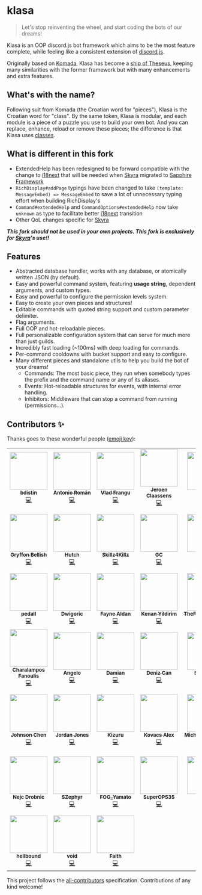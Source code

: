 # klasa

> Let's stop reinventing the wheel, and start coding the bots of our dreams!

Klasa is an OOP discord.js bot framework which aims to be the most feature complete, while feeling like a consistent extension of [discord.js](https://github.com/discordjs/discord.js).

Originally based on [Komada](https://github.com/dirigeants/komada), Klasa has become a [ship of Theseus](https://en.wikipedia.org/wiki/Ship_of_Theseus), keeping many similarities with the former framework but with many enhancements and extra features.

## What's with the name?

Following suit from Komada (the Croatian word for "pieces"), Klasa is the Croatian word for "class". By the same token, Klasa is modular, and each module is a piece of a puzzle you use to build your own bot. And you can replace, enhance, reload or remove these pieces; the difference is that Klasa uses [classes](https://developer.mozilla.org/en-US/docs/Web/JavaScript/Reference/Classes).

## What is different in this fork

-   ExtendedHelp has been redesigned to be forward compatible with the change to [i18next] that will be needed when [Skyra] migrated to [Sapphire Framework](https://github.com/sapphire-project/framework)
-   `RichDisplay#addPage` typings have been changed to take `(template: MessageEmbed) => MessageEmbed` to save a lot of unnecessary typing effort when building RichDisplay's
-   `Command#extendedHelp` and `CommandOptions#extendedHelp` now take `unknown` as type to facilitate better [i18next] transition
-   Other QoL changes specific for [Skyra]

**_This fork should not be used in your own projects. This fork is exclusively for [Skyra]'s use!!_**

## Features

-   Abstracted database handler, works with any database, or atomically written JSON (by default).
-   Easy and powerful command system, featuring **usage string**, dependent arguments, and custom types.
-   Easy and powerful to configure the permission levels system.
-   Easy to create your own pieces and structures!
-   Editable commands with quoted string support and custom parameter delimiter.
-   Flag arguments.
-   Full OOP and hot-reloadable pieces.
-   Full personalizable configuration system that can serve for much more than just guilds.
-   Incredibly fast loading (~100ms) with deep loading for commands.
-   Per-command cooldowns with bucket support and easy to configure.
-   Many different pieces and standalone utils to help you build the bot of your dreams!
    -   Commands: The most basic piece, they run when somebody types the prefix and the command name or any of its aliases.
    -   Events: Hot-reloadable structures for events, with internal error handling.
    -   Inhibitors: Middleware that can stop a command from running (permissions...).

[i18next]: https://www.i18next.com
[skyra]: https://github.com/skyra-project/skyra

## Contributors ✨

Thanks goes to these wonderful people ([emoji key](https://allcontributors.org/docs/en/emoji-key)):

<!-- ALL-CONTRIBUTORS-LIST:START - Do not remove or modify this section -->
<!-- prettier-ignore-start -->
<!-- markdownlint-disable -->
<table>
  <tr>
    <td align="center"><a href="https://github.com/bdistin"><img src="https://avatars2.githubusercontent.com/u/18535830?v=4?s=100" width="100px;" alt=""/><br /><sub><b>bdistin</b></sub></a><br /><a href="https://github.com/skyra-project/klasa/commits?author=bdistin" title="Code">💻</a></td>
    <td align="center"><a href="https://github.com/kyranet"><img src="https://avatars0.githubusercontent.com/u/24852502?v=4?s=100" width="100px;" alt=""/><br /><sub><b>Antonio Román</b></sub></a><br /><a href="https://github.com/skyra-project/klasa/commits?author=kyranet" title="Code">💻</a></td>
    <td align="center"><a href="https://github.com/vladfrangu"><img src="https://avatars3.githubusercontent.com/u/17960496?v=4?s=100" width="100px;" alt=""/><br /><sub><b>Vlad Frangu</b></sub></a><br /><a href="https://github.com/skyra-project/klasa/commits?author=vladfrangu" title="Code">💻</a></td>
    <td align="center"><a href="https://favware.tech/"><img src="https://avatars3.githubusercontent.com/u/4019718?v=4?s=100" width="100px;" alt=""/><br /><sub><b>Jeroen Claassens</b></sub></a><br /><a href="https://github.com/skyra-project/klasa/commits?author=Favna" title="Code">💻</a></td>
    <td align="center"><a href="https://jaczaus.me/"><img src="https://avatars3.githubusercontent.com/u/23615291?v=4?s=100" width="100px;" alt=""/><br /><sub><b>Jacz</b></sub></a><br /><a href="https://github.com/skyra-project/klasa/commits?author=MrJacz" title="Code">💻</a></td>
    <td align="center"><a href="https://github.com/Tylertron1998"><img src="https://avatars0.githubusercontent.com/u/34944514?v=4?s=100" width="100px;" alt=""/><br /><sub><b>Tyler Davis</b></sub></a><br /><a href="https://github.com/skyra-project/klasa/commits?author=Tylertron1998" title="Code">💻</a></td>
    <td align="center"><a href="https://github.com/Pandraghon"><img src="https://avatars3.githubusercontent.com/u/4117960?v=4?s=100" width="100px;" alt=""/><br /><sub><b>Pandraghon</b></sub></a><br /><a href="https://github.com/skyra-project/klasa/commits?author=Pandraghon" title="Code">💻</a></td>
  </tr>
  <tr>
    <td align="center"><a href="https://github.com/PyroTechniac"><img src="https://avatars2.githubusercontent.com/u/39341355?v=4?s=100" width="100px;" alt=""/><br /><sub><b>Gryffon Bellish</b></sub></a><br /><a href="https://github.com/skyra-project/klasa/commits?author=PyroTechniac" title="Code">💻</a></td>
    <td align="center"><a href="http://moorewebcode.com/"><img src="https://avatars1.githubusercontent.com/u/25398066?v=4?s=100" width="100px;" alt=""/><br /><sub><b>Hutch</b></sub></a><br /><a href="https://github.com/skyra-project/klasa/commits?author=tech6hutch" title="Code">💻</a></td>
    <td align="center"><a href="https://github.com/Skillz4Killz"><img src="https://avatars3.githubusercontent.com/u/23035000?v=4?s=100" width="100px;" alt=""/><br /><sub><b>Skillz4Killz</b></sub></a><br /><a href="https://github.com/skyra-project/klasa/commits?author=Skillz4Killz" title="Code">💻</a></td>
    <td align="center"><a href="https://github.com/gc"><img src="https://avatars2.githubusercontent.com/u/30398469?v=4?s=100" width="100px;" alt=""/><br /><sub><b>GC</b></sub></a><br /><a href="https://github.com/skyra-project/klasa/commits?author=gc" title="Code">💻</a></td>
    <td align="center"><a href="https://github.com/DevYukine"><img src="https://avatars1.githubusercontent.com/u/20647088?v=4?s=100" width="100px;" alt=""/><br /><sub><b>Yukine</b></sub></a><br /><a href="https://github.com/skyra-project/klasa/commits?author=DevYukine" title="Code">💻</a></td>
    <td align="center"><a href="https://hellpie.dev/"><img src="https://avatars0.githubusercontent.com/u/2611921?v=4?s=100" width="100px;" alt=""/><br /><sub><b>HellPie</b></sub></a><br /><a href="https://github.com/skyra-project/klasa/commits?author=HellPie" title="Code">💻</a></td>
    <td align="center"><a href="https://shaybox.com/"><img src="https://avatars2.githubusercontent.com/u/9505196?v=4?s=100" width="100px;" alt=""/><br /><sub><b>Shayne Hartford</b></sub></a><br /><a href="https://github.com/skyra-project/klasa/commits?author=ShayBox" title="Code">💻</a></td>
  </tr>
  <tr>
    <td align="center"><a href="https://github.com/pedall"><img src="https://avatars2.githubusercontent.com/u/20089354?v=4?s=100" width="100px;" alt=""/><br /><sub><b>pedall</b></sub></a><br /><a href="https://github.com/skyra-project/klasa/commits?author=pedall" title="Code">💻</a></td>
    <td align="center"><a href="https://github.com/Dwigoric"><img src="https://avatars2.githubusercontent.com/u/30539952?v=4?s=100" width="100px;" alt=""/><br /><sub><b>Dwigoric</b></sub></a><br /><a href="https://github.com/skyra-project/klasa/commits?author=Dwigoric" title="Code">💻</a></td>
    <td align="center"><a href="https://github.com/FayneAldan"><img src="https://avatars1.githubusercontent.com/u/1149870?v=4?s=100" width="100px;" alt=""/><br /><sub><b>Fayne Aldan</b></sub></a><br /><a href="https://github.com/skyra-project/klasa/commits?author=FayneAldan" title="Code">💻</a></td>
    <td align="center"><a href="https://kenany.me/"><img src="https://avatars0.githubusercontent.com/u/733364?v=4?s=100" width="100px;" alt=""/><br /><sub><b>Kenan Yildirim</b></sub></a><br /><a href="https://github.com/skyra-project/klasa/commits?author=KenanY" title="Code">💻</a></td>
    <td align="center"><a href="https://github.com/TheFloppyBanana"><img src="https://avatars1.githubusercontent.com/u/35372554?v=4?s=100" width="100px;" alt=""/><br /><sub><b>TheFloppyBanana</b></sub></a><br /><a href="https://github.com/skyra-project/klasa/commits?author=TheFloppyBanana" title="Code">💻</a></td>
    <td align="center"><a href="http://imurx.github.io/"><img src="https://avatars0.githubusercontent.com/u/3698237?v=4?s=100" width="100px;" alt=""/><br /><sub><b>Uriel</b></sub></a><br /><a href="https://github.com/skyra-project/klasa/commits?author=ImUrX" title="Code">💻</a></td>
    <td align="center"><a href="https://github.com/BannerBomb"><img src="https://avatars0.githubusercontent.com/u/11788894?v=4?s=100" width="100px;" alt=""/><br /><sub><b>BannerBomb</b></sub></a><br /><a href="https://github.com/skyra-project/klasa/commits?author=BannerBomb" title="Code">💻</a></td>
  </tr>
  <tr>
    <td align="center"><a href="https://github.com/cfanoulis"><img src="https://avatars3.githubusercontent.com/u/38255093?v=4?s=100" width="100px;" alt=""/><br /><sub><b>Charalampos Fanoulis</b></sub></a><br /><a href="https://github.com/skyra-project/klasa/commits?author=cfanoulis" title="Code">💻</a></td>
    <td align="center"><a href="https://github.com/angeloanan"><img src="https://avatars0.githubusercontent.com/u/2129163?v=4?s=100" width="100px;" alt=""/><br /><sub><b>Angelo</b></sub></a><br /><a href="https://github.com/skyra-project/klasa/commits?author=angeloanan" title="Code">💻</a></td>
    <td align="center"><a href="https://github.com/dada1134"><img src="https://avatars3.githubusercontent.com/u/13734138?v=4?s=100" width="100px;" alt=""/><br /><sub><b>Damian</b></sub></a><br /><a href="https://github.com/skyra-project/klasa/commits?author=dada1134" title="Code">💻</a></td>
    <td align="center"><a href="https://github.com/coneforapine"><img src="https://avatars2.githubusercontent.com/u/16270254?v=4?s=100" width="100px;" alt=""/><br /><sub><b>Deniz Can</b></sub></a><br /><a href="https://github.com/skyra-project/klasa/commits?author=coneforapine" title="Code">💻</a></td>
    <td align="center"><a href="https://github.com/Soumil07"><img src="https://avatars0.githubusercontent.com/u/29275227?v=4?s=100" width="100px;" alt=""/><br /><sub><b>Soumil07</b></sub></a><br /><a href="https://github.com/skyra-project/klasa/commits?author=Soumil07" title="Code">💻</a></td>
    <td align="center"><a href="https://github.com/Excigma"><img src="https://avatars0.githubusercontent.com/u/30280397?v=4?s=100" width="100px;" alt=""/><br /><sub><b>Excigma</b></sub></a><br /><a href="https://github.com/skyra-project/klasa/commits?author=Excigma" title="Code">💻</a></td>
    <td align="center"><a href="https://github.com/IceeMC"><img src="https://avatars1.githubusercontent.com/u/31800435?v=4?s=100" width="100px;" alt=""/><br /><sub><b>John Burke</b></sub></a><br /><a href="https://github.com/skyra-project/klasa/commits?author=IceeMC" title="Code">💻</a></td>
  </tr>
  <tr>
    <td align="center"><a href="https://github.com/CyberiumShadow"><img src="https://avatars3.githubusercontent.com/u/4259904?v=4?s=100" width="100px;" alt=""/><br /><sub><b>Johnson Chen</b></sub></a><br /><a href="https://github.com/skyra-project/klasa/commits?author=CyberiumShadow" title="Code">💻</a></td>
    <td align="center"><a href="https://jordanjones.org/"><img src="https://avatars3.githubusercontent.com/u/17620516?v=4?s=100" width="100px;" alt=""/><br /><sub><b>Jordan Jones</b></sub></a><br /><a href="https://github.com/skyra-project/klasa/commits?author=Kashalls" title="Code">💻</a></td>
    <td align="center"><a href="https://github.com/Kizuru"><img src="https://avatars1.githubusercontent.com/u/38630815?v=4?s=100" width="100px;" alt=""/><br /><sub><b>Kizuru</b></sub></a><br /><a href="https://github.com/skyra-project/klasa/commits?author=Kizuru" title="Code">💻</a></td>
    <td align="center"><a href="https://atm.moe/"><img src="https://avatars3.githubusercontent.com/u/31011461?v=4?s=100" width="100px;" alt=""/><br /><sub><b>Kovacs Alex</b></sub></a><br /><a href="https://github.com/skyra-project/klasa/commits?author=alexthemaster" title="Code">💻</a></td>
    <td align="center"><a href="https://michaelcumbers.ca/"><img src="https://avatars0.githubusercontent.com/u/16696023?v=4?s=100" width="100px;" alt=""/><br /><sub><b>Michael Cumbers</b></sub></a><br /><a href="https://github.com/skyra-project/klasa/commits?author=mcumbers" title="Code">💻</a></td>
    <td align="center"><a href="https://github.com/OGNova"><img src="https://avatars3.githubusercontent.com/u/26777028?v=4?s=100" width="100px;" alt=""/><br /><sub><b>OGNovuh</b></sub></a><br /><a href="https://github.com/skyra-project/klasa/commits?author=OGNova" title="Code">💻</a></td>
    <td align="center"><a href="https://piyush.codes/"><img src="https://avatars3.githubusercontent.com/u/18086566?v=4?s=100" width="100px;" alt=""/><br /><sub><b>Piyush Bhangale</b></sub></a><br /><a href="https://github.com/skyra-project/klasa/commits?author=officialpiyush" title="Code">💻</a></td>
  </tr>
  <tr>
    <td align="center"><a href="https://quantumlytangled.com/"><img src="https://avatars1.githubusercontent.com/u/7919610?v=4?s=100" width="100px;" alt=""/><br /><sub><b>Nejc Drobnic</b></sub></a><br /><a href="https://github.com/skyra-project/klasa/commits?author=QuantumlyTangled" title="Code">💻</a></td>
    <td align="center"><a href="https://github.com/SZephyr"><img src="https://avatars2.githubusercontent.com/u/30449407?v=4?s=100" width="100px;" alt=""/><br /><sub><b>SZephyr</b></sub></a><br /><a href="https://github.com/skyra-project/klasa/commits?author=SZephyr" title="Code">💻</a></td>
    <td align="center"><a href="https://cybersnets.com/"><img src="https://avatars2.githubusercontent.com/u/22725593?v=4?s=100" width="100px;" alt=""/><br /><sub><b>FOG_Yamato</b></sub></a><br /><a href="https://github.com/skyra-project/klasa/commits?author=FOG-Yamato" title="Code">💻</a></td>
    <td align="center"><a href="https://superop535.ml/"><img src="https://avatars1.githubusercontent.com/u/27556391?v=4?s=100" width="100px;" alt=""/><br /><sub><b>SuperOP535</b></sub></a><br /><a href="https://github.com/skyra-project/klasa/commits?author=SuperOP535" title="Code">💻</a></td>
    <td align="center"><a href="https://github.com/Morphoxeris"><img src="https://avatars1.githubusercontent.com/u/31350835?v=4?s=100" width="100px;" alt=""/><br /><sub><b>Zach</b></sub></a><br /><a href="https://github.com/skyra-project/klasa/commits?author=Morphoxeris" title="Code">💻</a></td>
    <td align="center"><a href="https://github.com/kshxtij"><img src="https://avatars3.githubusercontent.com/u/48125086?v=4?s=100" width="100px;" alt=""/><br /><sub><b>kshxtij</b></sub></a><br /><a href="https://github.com/skyra-project/klasa/commits?author=kshxtij" title="Code">💻</a></td>
    <td align="center"><a href="https://github.com/avallete"><img src="https://avatars3.githubusercontent.com/u/8771783?v=4?s=100" width="100px;" alt=""/><br /><sub><b>Andrew Valleteau</b></sub></a><br /><a href="https://github.com/skyra-project/klasa/commits?author=avallete" title="Code">💻</a></td>
  </tr>
  <tr>
    <td align="center"><a href="https://hellbound.xyz/"><img src="https://avatars0.githubusercontent.com/u/46569300?v=4?s=100" width="100px;" alt=""/><br /><sub><b>hellbound</b></sub></a><br /><a href="https://github.com/skyra-project/klasa/commits?author=hellbound1337" title="Code">💻</a></td>
    <td align="center"><a href="https://voied.me/"><img src="https://avatars3.githubusercontent.com/u/25951318?v=4?s=100" width="100px;" alt=""/><br /><sub><b>void</b></sub></a><br /><a href="https://github.com/skyra-project/klasa/commits?author=voiding" title="Code">💻</a></td>
    <td align="center"><a href="https://github.com/UnseenFaith"><img src="https://avatars1.githubusercontent.com/u/1832323?v=4?s=100" width="100px;" alt=""/><br /><sub><b>Faith</b></sub></a><br /><a href="https://github.com/skyra-project/klasa/commits?author=UnseenFaith" title="Code">💻</a></td>
  </tr>
</table>

<!-- markdownlint-restore -->
<!-- prettier-ignore-end -->

<!-- ALL-CONTRIBUTORS-LIST:END -->

This project follows the [all-contributors](https://github.com/all-contributors/all-contributors) specification. Contributions of any kind welcome!
